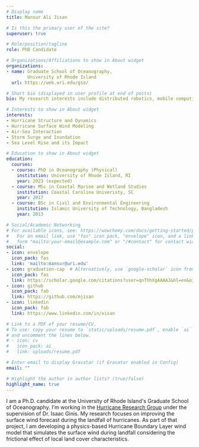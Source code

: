 ```yaml
---
# Display name
title: Mansur Ali Jisan

# Is this the primary user of the site?
superuser: true

# Role/position/tagline
role: PhD Candidate

# Organizations/Affiliations to show in About widget
organizations:
- name: Graduate School of Oceanography,
        University of Rhode Island
  url: https://web.uri.edu/gso/

# Short bio (displayed in user profile at end of posts)
bio: My research interests include distributed robotics, mobile computing and programmable matter.

# Interests to show in About widget
interests:
- Hurricane Structure and Dynamics
- Hurricane Surface Wind Modeling
- Air-Sea Interaction
- Storm Surge and Inundation
- Sea Level Rise and its Impact 

# Education to show in About widget
education:
  courses:
  - course: PhD in Oceanography (Physical)
    institution: University of Rhode Island, RI
    year: 2023 (expected)
  - course: MSc in Coastal Marine and Wetland Studies
    institution: Coastal Carolina Univeristy, SC
    year: 2017
  - course: BSc in Civil and Environmental Engineering
    institution: Islamic University of Technology, Bangladesh
    year: 2013

# Social/Academic Networking
# For available icons, see: https://wowchemy.com/docs/getting-started/page-builder/#icons
#   For an email link, use "fas" icon pack, "envelope" icon, and a link in the
#   form "mailto:your-email@example.com" or "/#contact" for contact widget.
social:
- icon: envelope
  icon_pack: fas
  link: 'mailto:mansur@uri.edu'
- icon: graduation-cap  # Alternatively, use `google-scholar` icon from `ai` icon pack
  icon_pack: fas
  link: https://scholar.google.com/citations?user=qnThhXgAAAAJ&hl=en&oi=ao
- icon: github
  icon_pack: fab
  link: https://github.com/mjisan
- icon: linkedin
  icon_pack: fab
  link: https://www.linkedin.com/in/xisan

# Link to a PDF of your resume/CV.
# To use: copy your resume to `static/uploads/resume.pdf`, enable `ai` icons in `params.toml`, 
# and uncomment the lines below.
# - icon: cv
#   icon_pack: ai
#   link: uploads/resume.pdf

# Enter email to display Gravatar (if Gravatar enabled in Config)
email: ""

# Highlight the author in author lists? (true/false)
highlight_name: true
---
```


I am a Ph.D. candidate at the University of Rhode Island's Graduate School of Oceanography. I'm working in the <a href=https://web.uri.edu/hurricane-research/ target=_blank rel=noopener>Hurricane Research Group</a> under the supervision of Dr. Isaac Ginis. My research focuses on improving the surface wind forecast during the landfall of hurricanes. As part of that project, I am developing a physics-based Hurricane Boundary Layer wind model that simulates the surface wind during landfall considering the frictional effect of local land cover characteristics.    
